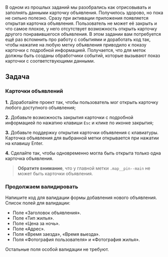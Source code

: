 В одном из прошлых заданий мы разобрались как отрисовывать и заполнять данными карточку объявления. Получилось здорово, но пока не сильно полезно. Сразу при активации приложения появляется открытая карточка объявления. Пользователь не может её закрыть и что самое плохое, у него отсутствует возможность открыть карточку другого понравившегося объявления. В этом задании вам потребуется ещё раз вспомнить про работу с событиями и доработать код так, чтобы нажатие на любую метку объявления приводило к показу карточки с подробной информацией. Получается, что для меток должны быть созданы обработчики событий, которые вызывают показ карточки с соответствующими данными.

## Задача
### Карточки объявлений
**1.** Доработайте проект так, чтобы пользователь мог открыть карточку любого доступного объявления;

**2.** Добавьте возможность закрытия карточки с подробной информацией по нажатию клавиши ```Esc``` и клике по иконке закрытия;

**3.** Добавьте поддержку открытия карточки объявления с клавиатуры. Карточка объявления для выбранной метки открывается при нажатии на клавишу Enter.

**4.** Сделайте так, чтобы одновременно могла быть открыта только одна карточка объявления.

> **Обратите внимание**, что у главной метки ```.map__pin--main``` не может быть карточки объявления.

### Продолжаем валидировать
Напишите код для валидации формы добавления нового объявления. Список полей для валидации:

* Поле «Заголовок объявления».
* Поле «Тип жилья».
* Поле «Цена за ночь».
* Поле «Адрес».
* Поля «Время заезда», «Время выезда».
* Поля «Фотография пользователя» и «Фотография жилья».

Остальные поля особой валидации не требуют.
